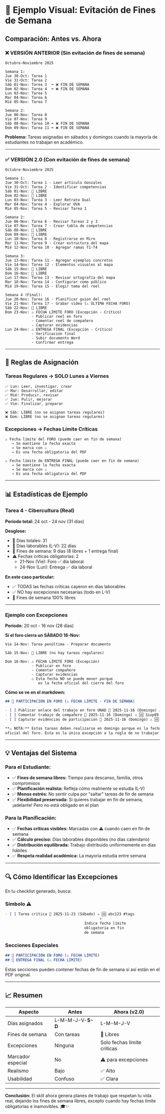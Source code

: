 # 📅 Ejemplo Visual: Evitación de Fines de Semana

## Comparación: Antes vs. Ahora

### ❌ VERSIÓN ANTERIOR (Sin evitación de fines de semana)

```
Octubre-Noviembre 2025

Semana 1:
Jue 30-Oct: Tarea 1
Vie 31-Oct: Tarea 2
Sáb 01-Nov: Tarea 3  ⬅️ ❌ FIN DE SEMANA
Dom 02-Nov: Tarea 4  ⬅️ ❌ FIN DE SEMANA
Lun 03-Nov: Tarea 5
Mar 04-Nov: Tarea 6
Mié 05-Nov: Tarea 7

Semana 2:
Jue 06-Nov: Tarea 8
Vie 07-Nov: Tarea 9
Sáb 08-Nov: Tarea 10 ⬅️ ❌ FIN DE SEMANA
Dom 09-Nov: Tarea 11 ⬅️ ❌ FIN DE SEMANA
```

**Problema:** Tareas asignadas en sábados y domingos cuando la mayoría de estudiantes no trabajan en académico.

---

### ✅ VERSIÓN 2.0 (Con evitación de fines de semana)

```
Octubre-Noviembre 2025

Semana 1:
Jue 30-Oct: Tarea 1 - Leer artículo Gonzales
Vie 31-Oct: Tarea 2 - Identificar competencias
Sáb 01-Nov: 🎉 LIBRE
Dom 02-Nov: 🎉 LIBRE
Lun 03-Nov: Tarea 3 - Leer Retrato Dual
Mar 04-Nov: Tarea 4 - Explorar OVA
Mié 05-Nov: Tarea 5 - Revisar Tarea 1

Semana 2:
Jue 06-Nov: Tarea 6 - Revisar Tareas 2 y 3
Vie 07-Nov: Tarea 7 - Crear tabla de competencias
Sáb 08-Nov: 🎉 LIBRE
Dom 09-Nov: 🎉 LIBRE
Lun 10-Nov: Tarea 8 - Registrarse en Miro
Mar 11-Nov: Tarea 9 - Crear estructura del mapa
Mié 12-Nov: Tarea 10 - Agregar ramas T1-T4

Semana 3:
Jue 13-Nov: Tarea 11 - Agregar ejemplos concretos
Vie 14-Nov: Tarea 12 - Elementos visuales al mapa
Sáb 15-Nov: 🎉 LIBRE
Dom 16-Nov: 🎉 LIBRE
Lun 17-Nov: Tarea 13 - Revisar ortografía del mapa
Mar 18-Nov: Tarea 14 - Configurar como público
Mié 19-Nov: Tarea 15 - Elegir tema del reel

Semana 4 (Final):
Jue 20-Nov: Tarea 16 - Planificar guion del reel
Vie 21-Nov: Tarea 17 - Grabar video (⚠️ ÚLTIMA FECHA FORO)
Sáb 22-Nov: 🎉 LIBRE
Dom 23-Nov: ⚠️ FECHA LÍMITE FORO (Excepción - Crítico)
            - Publicar reel en foro
            - Comentar reel de compañero
            - Capturar evidencias
Lun 24-Nov: ⚠️ ENTREGA FINAL (Excepción - Crítico)
            - Verificación final
            - Subir documento Word
            - Confirmar entrega
```

---

## 🎯 Reglas de Asignación

### Tareas Regulares → SOLO Lunes a Viernes
```
✅ Lun: Leer, investigar, crear
✅ Mar: Desarrollar, editar
✅ Mié: Producir, revisar
✅ Jue: Pulir, mejorar
✅ Vie: Finalizar, preparar

❌ Sáb: LIBRE (no se asignan tareas regulares)
❌ Dom: LIBRE (no se asignan tareas regulares)
```

### Excepciones → Fechas Límite Críticas
```
⚠️ Fecha límite del FORO (puede caer en fin de semana)
   → Se mantiene la fecha exacta
   → Se marca con ⚠️
   → Es una fecha obligatoria del PDF

⚠️ Fecha límite de ENTREGA FINAL (puede caer en fin de semana)
   → Se mantiene la fecha exacta
   → Se marca con ⚠️
   → Es una fecha obligatoria del PDF
```

---

## 📊 Estadísticas de Ejemplo

### Tarea 4 - Cibercultura (Real)

**Período total:** 24 oct - 24 nov (31 días)

**Desglose:**
- 📅 Días totales: 31
- 💼 Días laborables (L-V): 22 días
- 🎉 Fines de semana: 9 días (8 libres + 1 entrega final)
- ⚠️ Fechas críticas obligatorias: 2
  - 21-Nov (Vie): Foro ✅ día laboral
  - 24-Nov (Lun): Entrega ✅ día laboral

**En este caso particular:**
- ✅ TODAS las fechas críticas cayeron en días laborables
- ✅ NO hay excepciones necesarias (todo en L-V)
- 🎉 Fines de semana 100% libres

---

### Ejemplo con Excepciones

**Período:** 20 oct - 16 nov (28 días)

**Si el foro cierra un SÁBADO 16-Nov:**

```
Vie 14-Nov: Tarea penúltima - Preparar documento
            
Sáb 15-Nov: 🎉 LIBRE (no hay tareas regulares)
            
Dom 16-Nov: ⚠️ FECHA LÍMITE FORO (Excepción)
            - Publicar en foro
            - Comentar compañero
            - Capturar evidencias
            ⚠️ Esta fecha NO se puede mover porque
               es la fecha oficial del cierre del foro
```

**Cómo se ve en el markdown:**

```markdown
## 💬 PARTICIPACIÓN EN FORO (⚠️ FECHA LÍMITE - FIN DE SEMANA)

- [ ] Publicar enlace del trabajo en foro UNAD 📅 2025-11-16 (Domingo) ⚠️ 🆔 5mnb67 #estudio
- [ ] Comentar trabajo de compañero 📅 2025-11-16 (Domingo) ⚠️ 🆔 3iop89 #estudio
- [ ] Capturar evidencias de participación 📅 2025-11-16 (Domingo) ⚠️ 🆔 7uyt12 #estudio

**⚠️ NOTA:** Estas tareas deben realizarse en domingo porque es la fecha límite
oficial del foro. Esta es la única excepción a la regla de no trabajar en fines de semana.
```

---

## 💡 Ventajas del Sistema

### Para el Estudiante:
- ✅ **Fines de semana libres:** Tiempo para descanso, familia, otros compromisos
- ✅ **Planificación realista:** Refleja cómo realmente se estudia (L-V)
- ✅ **Menos estrés:** No sentir culpa por "saltar" tareas de fin de semana
- ✅ **Flexibilidad preservada:** Si quieres trabajar en fin de semana, ¡adelante! Pero no está obligado en el plan

### Para la Planificación:
- ✅ **Fechas críticas visibles:** Marcadas con ⚠️ cuando caen en fin de semana
- ✅ **Cálculo preciso:** Días laborables disponibles (no días calendario)
- ✅ **Distribución equilibrada:** Trabajo distribuido uniformemente en días hábiles
- ✅ **Respeta realidad académica:** La mayoría estudia entre semana

---

## 🔍 Cómo Identificar las Excepciones

En tu checklist generado, busca:

### Símbolo ⚠️ 
```markdown
- [ ] Tarea crítica 📅 2025-11-23 (Sábado) ⚠️ 🆔 abc123 #tags
                                           ↑
                                    Indica fecha límite
                                    obligatoria en fin
                                    de semana
```

### Secciones Especiales
```markdown
## 💬 PARTICIPACIÓN EN FORO (⚠️ FECHA LÍMITE)
## 📝 ENTREGA FINAL (⚠️ FECHA LÍMITE)
```

Estas secciones pueden contener fechas de fin de semana si así están en el PDF original.

---

## 📈 Resumen

| Aspecto | Antes | Ahora (v2.0) |
|---------|-------|--------------|
| Días asignados | L-M-M-J-V-**S-D** | L-M-M-J-V |
| Fines de semana | Con tareas | 🎉 Libres |
| Excepciones | Ninguna | Solo fechas límite críticas |
| Marcador especial | No | ⚠️ para excepciones |
| Realismo | Bajo | ✅ Alto |
| Usabilidad | Confuso | ✅ Clara |

---

**Conclusión:** El skill ahora genera planes de trabajo que respetan tu vida real, dejando los fines de semana libres, excepto cuando hay fechas límite obligatorias e inamovibles. 🎓✨